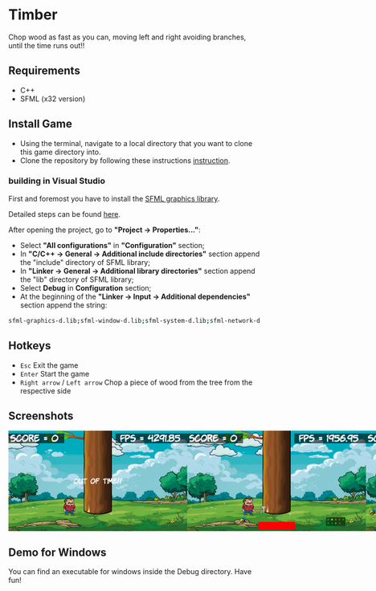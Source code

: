 # Timber
Chop wood as fast as you can, moving left and right avoiding branches, until the time runs out!!

## Requirements
- C++
- SFML (x32 version)

## Install Game
- Using the terminal, navigate to a local directory that you want to clone this game directory into.
- Clone the repository by following these instructions [instruction](https://help.github.com/en/github/creating-cloning-and-archiving-repositories/cloning-a-repository).

### building in Visual Studio
First and foremost you have to install the [SFML graphics library](https://www.sfml-dev.org/). 

Detailed steps can be found [here](https://www.sfml-dev.org/tutorials/2.5/#getting-started).

After opening the project, go to **"Project -> Properties..."**:
- Select **"All configurations"** in **"Configuration"** section;
- In **"C/C++ -> General -> Additional include directories"** section append the "include" directory of SFML library;
- In **"Linker -> General -> Additional library directories"** section append the "lib" directory of SFML library;
- Select **Debug** in **Configuration** section;
- At the beginning of the **"Linker -> Input -> Additional dependencies"** section append the string:
```bash
sfml-graphics-d.lib;sfml-window-d.lib;sfml-system-d.lib;sfml-network-d.lib;sfml-audio-d.lib;
```

## Hotkeys
- `Esc` Exit the game
- `Enter` Start the game
- `Right arrow` / `Left arrow` Chop a piece of wood from the tree from the respective side

## Screenshots

<div style="display: flex; align-items: flex-start;">
  <img src="./Timber/Screenshots/screenshot1.png" height="200">
  <img src="./Timber/Screenshots/screenshot2.png" height="200">
  <img src="./Timber/Screenshots/screenshot3.png" height="200">
</div>

## Demo for Windows
You can find an executable for windows inside the Debug directory. Have fun!
